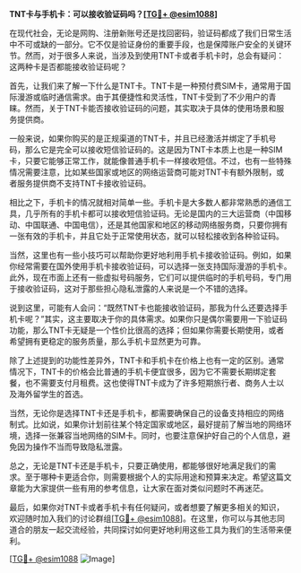 **TNT卡与手机卡：可以接收验证码吗？[[TG💪+ @esim1088](https://t.me/s/esim1088)]**

在现代社会，无论是网购、注册新账号还是找回密码，验证码都成了我们日常生活中不可或缺的一部分。它不仅是验证身份的重要手段，也是保障账户安全的关键环节。然而，对于很多人来说，当涉及到使用TNT卡或者手机卡时，总会有疑问：这两种卡是否都能接收验证码呢？

首先，让我们来了解一下什么是TNT卡。TNT卡是一种预付费SIM卡，通常用于国际漫游或临时通信需求。由于其便捷性和灵活性，TNT卡受到了不少用户的青睐。然而，关于TNT卡能否接收验证码的问题，其实取决于具体的使用场景和服务提供商。

一般来说，如果你购买的是正规渠道的TNT卡，并且已经激活并绑定了手机号码，那么它是完全可以接收短信验证码的。这是因为TNT卡本质上也是一种SIM卡，只要它能够正常工作，就能像普通手机卡一样接收短信。不过，也有一些特殊情况需要注意，比如某些国家或地区的网络运营商可能对TNT卡有额外限制，或者服务提供商不支持TNT卡接收验证码。

相比之下，手机卡的情况就相对简单一些。手机卡是大多数人都非常熟悉的通信工具，几乎所有的手机卡都可以接收短信验证码。无论是国内的三大运营商（中国移动、中国联通、中国电信），还是其他国家和地区的移动网络服务商，只要你拥有一张有效的手机卡，并且它处于正常使用状态，就可以轻松接收到各种验证码。

当然，这里也有一些小技巧可以帮助你更好地利用手机卡接收验证码。例如，如果你经常需要在国外使用手机卡接收验证码，可以选择一张支持国际漫游的手机卡。此外，现在市面上还有一些虚拟号码服务，它们可以提供临时的手机号码，专门用于接收验证码，这对于那些担心隐私泄露的人来说是一个不错的选择。

说到这里，可能有人会问：“既然TNT卡也能接收验证码，那我为什么还要选择手机卡呢？”其实，这主要取决于你的具体需求。如果你只是偶尔需要用一下验证码功能，那么TNT卡无疑是一个性价比很高的选择；但如果你需要长期使用，或者希望拥有更稳定的服务质量，那么手机卡显然更为可靠。

除了上述提到的功能性差异外，TNT卡和手机卡在价格上也有一定的区别。通常情况下，TNT卡的价格会比普通的手机卡便宜很多，因为它不需要长期绑定套餐，也不需要支付月租费。这也使得TNT卡成为了许多短期旅行者、商务人士以及海外留学生的首选。

当然，无论你是选择TNT卡还是手机卡，都需要确保自己的设备支持相应的网络制式。比如说，如果你计划前往某个特定国家或地区，最好提前了解当地的网络环境，选择一张兼容当地网络的SIM卡。同时，也要注意保护好自己的个人信息，避免因为操作不当而导致隐私泄露。

总之，无论是TNT卡还是手机卡，只要正确使用，都能够很好地满足我们的需求。至于哪种卡更适合你，则需要根据个人的实际用途和预算来决定。希望这篇文章能为大家提供一些有用的参考信息，让大家在面对类似问题时不再迷茫。

最后，如果你对TNT卡或者手机卡有任何疑问，或者想要了解更多相关的知识，欢迎随时加入我们的讨论群组[[TG💪+ @esim1088](https://t.me/s/esim1088)]。在这里，你可以与其他志同道合的朋友一起交流经验，共同探讨如何更好地利用这些工具为我们的生活带来便利。

[[TG💪+ @esim1088](https://t.me/s/esim1088) ![Image](https://i.postimg.cc/4NQfJmqS/Snipaste-2025-05-13-00-14-12.png)]